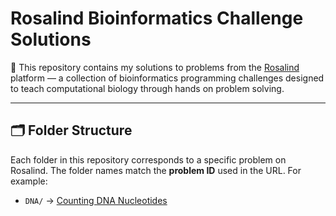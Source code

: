 # Rosalind Bioinformatics Challenge Solutions

🧬 This repository contains my solutions to problems from the [Rosalind](https://rosalind.info/) platform — a collection of bioinformatics programming challenges designed to teach computational biology through hands on problem solving.

---

## 🗂 Folder Structure

Each folder in this repository corresponds to a specific problem on Rosalind. The folder names match the **problem ID** used in the URL. For example:

- `DNA/` → [Counting DNA Nucleotides](https://rosalind.info/problems/dna/)



